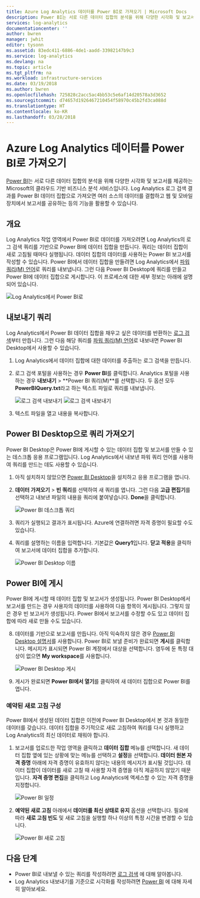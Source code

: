 ```yaml
---
title: Azure Log Analytics 데이터를 Power BI로 가져오기 | Microsoft Docs
description: Power BI는 서로 다른 데이터 집합의 분석을 위해 다양한 시각화 및 보고서를 제공하는 Microsoft의 클라우드 기반 비즈니스 분석 서비스입니다.  이 아티클에서는 Log Analytics 데이터를 구성하고 Power BI로 가져오고 자동으로 새로 고침하도록 구성하는 방법을 설명합니다.
services: log-analytics
documentationcenter: ''
author: bwren
manager: jwhit
editor: tysonn
ms.assetid: 83edc411-6886-4de1-aadd-33982147b9c3
ms.service: log-analytics
ms.devlang: na
ms.topic: article
ms.tgt_pltfrm: na
ms.workload: infrastructure-services
ms.date: 03/19/2018
ms.author: bwren
ms.openlocfilehash: 725828c2acc5ac4bb53c5e6af14d20578a3d3652
ms.sourcegitcommit: d74657d1926467210454f58970c45b2fd3ca088d
ms.translationtype: HT
ms.contentlocale: ko-KR
ms.lasthandoff: 03/28/2018
---
```

# <a name="import-azure-log-analytics-data-into-power-bi"></a>Azure Log Analytics 데이터를 Power BI로 가져오기


[Power BI](https://powerbi.microsoft.com/documentation/powerbi-service-get-started/)는 서로 다른 데이터 집합의 분석을 위해 다양한 시각화 및 보고서를 제공하는 Microsoft의 클라우드 기반 비즈니스 분석 서비스입니다.  Log Analytics 로그 검색 결과를 Power BI 데이터 집합으로 가져오면 여러 소스의 데이터를 결합하고 웹 및 모바일 장치에서 보고서를 공유하는 등의 기능을 활용할 수 있습니다.

## <a name="overview"></a>개요
Log Analytics 작업 영역에서 Power BI로 데이터를 가져오려면 Log Analytics의 로그 검색 쿼리를 기반으로 Power BI에 데이터 집합을 만듭니다.  쿼리는 데이터 집합이 새로 고침될 때마다 실행됩니다.  데이터 집합의 데이터를 사용하는 Power BI 보고서를 작성할 수 있습니다.  Power BI에서 데이터 집합을 만들려면 Log Analytics에서 [파워 쿼리(M) 언어](https://msdn.microsoft.com/library/mt807488.aspx)로 쿼리를 내보냅니다.  그런 다음 Power BI Desktop에 쿼리를 만들고 Power BI에 데이터 집합으로 게시합니다.  이 프로세스에 대한 세부 정보는 아래에 설명되어 있습니다.

![Log Analytics에서 Power BI로](media/log-analytics-powerbi/overview.png)

## <a name="export-query"></a>내보내기 쿼리
Log Analytics에서 Power BI 데이터 집합을 채우고 싶은 데이터를 반환하는 [로그 검색](log-analytics-log-search-new.md)부터 만듭니다.  그런 다음 해당 쿼리를 [파워 쿼리(M) 언어](https://msdn.microsoft.com/library/mt807488.aspx)로 내보내면 Power BI Desktop에서 사용할 수 있습니다.

1. Log Analytics에서 데이터 집합에 대한 데이터를 추출하는 로그 검색을 만듭니다.
2. 로그 검색 포털을 사용하는 경우 **Power BI**를 클릭합니다.  Analytics 포털을 사용하는 경우 **내보내기** > **Power BI 쿼리(M)**를 선택합니다.  두 옵션 모두 **PowerBIQuery.txt**라고 하는 텍스트 파일로 쿼리를 내보냅니다. 

    ![로그 검색 내보내기](media/log-analytics-powerbi/export-logsearch.png) ![로그 검색 내보내기](media/log-analytics-powerbi/export-analytics.png)

3. 텍스트 파일을 열고 내용을 복사합니다.

## <a name="import-query-into-power-bi-desktop"></a>Power BI Desktop으로 쿼리 가져오기
Power BI Desktop은 Power BI에 게시할 수 있는 데이터 집합 및 보고서를 만들 수 있는 데스크톱 응용 프로그램입니다.  Log Analytics에서 내보낸 파워 쿼리 언어를 사용하여 쿼리를 만드는 데도 사용할 수 있습니다. 

1. 아직 설치하지 않았으면 [Power BI Desktop](https://powerbi.microsoft.com/desktop/)을 설치하고 응용 프로그램을 엽니다.
2. **데이터 가져오기** > **빈 쿼리**를 선택하여 새 쿼리를 엽니다.  그런 다음 **고급 편집기**를 선택하고 내보낸 파일의 내용을 쿼리에 붙여넣습니다. **Done**을 클릭합니다.

    ![Power BI 데스크톱 쿼리](media/log-analytics-powerbi/desktop-new-query.png)

5. 쿼리가 실행되고 결과가 표시됩니다.  Azure에 연결하려면 자격 증명이 필요할 수도 있습니다.  
6. 쿼리를 설명하는 이름을 입력합니다.  기본값은 **Query1**입니다. **닫고 적용**을 클릭하여 보고서에 데이터 집합을 추가합니다.

    ![Power BI Desktop 이름](media/log-analytics-powerbi/desktop-results.png)



## <a name="publish-to-power-bi"></a>Power BI에 게시
Power BI에 게시할 때 데이터 집합 및 보고서가 생성됩니다.  Power BI Desktop에서 보고서를 만드는 경우 사용자의 데이터를 사용하여 다음 항목이 게시됩니다.  그렇지 않은 경우 빈 보고서가 생성됩니다.  Power BI에서 보고서를 수정할 수도 있고 데이터 집합에 따라 새로 만들 수도 있습니다.

8. 데이터를 기반으로 보고서를 만듭니다.  아직 익숙하지 않은 경우 [Power BI Desktop 설명서](https://docs.microsoft.com/power-bi/desktop-report-view)를 사용합니다.  Power BI로 보낼 준비가 완료되면 **게시**를 클릭합니다.  메시지가 표시되면 Power BI 계정에서 대상을 선택합니다.  염두에 둔 특정 대상이 없으면 **My workspace**를 사용합니다.

    ![Power BI Desktop 게시](media/log-analytics-powerbi/desktop-publish.png)

3. 게시가 완료되면 **Power BI에서 열기**를 클릭하여 새 데이터 집합으로 Power BI를 엽니다.


### <a name="configure-scheduled-refresh"></a>예약된 새로 고침 구성
Power BI에서 생성된 데이터 집합은 이전에 Power BI Desktop에서 본 것과 동일한 데이터를 갖습니다.  데이터 집합을 주기적으로 새로 고침하여 쿼리를 다시 실행하고 Log Analytics의 최신 데이터로 채워야 합니다.  

1. 보고서를 업로드한 작업 영역을 클릭하고 **데이터 집합** 메뉴를 선택합니다. 새 데이터 집합 옆에 있는 상황에 맞는 메뉴를 선택하고 **설정**을 선택합니다. **데이터 원본 자격 증명** 아래에 자격 증명이 유효하지 않다는 내용의 메시지가 표시될 것입니다.  데이터 집합이 데이터를 새로 고칠 때 사용할 자격 증명을 아직 제공하지 않았기 때문입니다.  **자격 증명 편집**을 클릭하고 Log Analytics에 액세스할 수 있는 자격 증명을 지정합니다.

    ![Power BI 일정](media/log-analytics-powerbi/powerbi-schedule.png)

5. **예약된 새로 고침** 아래에서 **데이터를 최신 상태로 유지** 옵션을 선택합니다.  필요에 따라 **새로 고침 빈도** 및 새로 고침을 실행할 하나 이상의 특정 시간을 변경할 수 있습니다.

    ![Power BI 새로 고침](media/log-analytics-powerbi/powerbi-schedule-refresh.png)



## <a name="next-steps"></a>다음 단계
* Power BI로 내보낼 수 있는 쿼리를 작성하려면 [로그 검색](log-analytics-log-searches.md) 에 대해 알아봅니다.
* Log Analytics 내보내기를 기준으로 시각화를 작성하려면 [Power BI](http://powerbi.microsoft.com) 에 대해 자세히 알아보세요.
